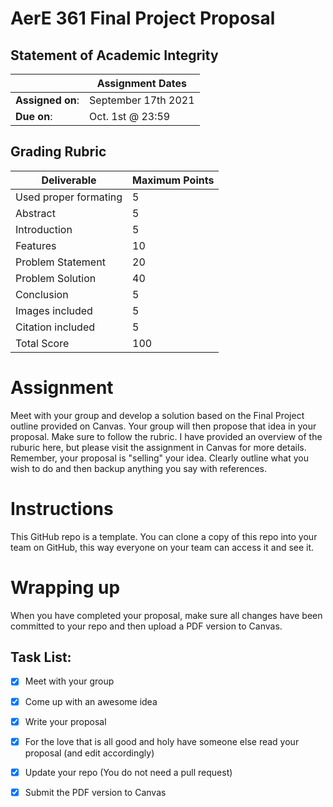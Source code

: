 # AerE 361 Final Project Proposal

## Statement of Academic Integrity


| | Assignment Dates |
| --- | --- |
|**Assigned on**: | September 17th 2021 |
|**Due on**: | Oct. 1st @ 23:59 |


## Grading Rubric

|Deliverable | Maximum Points |
|---|---|
| Used proper formating | 5 |
| Abstract | 5 |
| Introduction | 5 |
| Features | 10 |
| Problem Statement | 20 |
| Problem Solution | 40 |
| Conclusion | 5 |
| Images included | 5 |
| Citation included | 5 |
| Total Score | 100 |


# Assignment

Meet with your group and develop a solution based on the Final Project outline provided on Canvas. Your group will then propose that idea in your proposal. Make sure to follow the rubric. I have provided an overview of the ruburic here, but please visit the assignment in Canvas for more details. Remember, your proposal is "selling" your idea. Clearly outline what you wish to do and then backup anything you say with references.

# Instructions
This GitHub repo is a template. You can clone a copy of this repo into your team on GitHub, this way everyone on your team can access it and see it.

# Wrapping up
When you have completed your proposal, make sure all changes have been committed to your repo and then upload a PDF version to Canvas.

## Task List:
- [X] Meet with your group
- [X] Come up with an awesome idea
- [X] Write your proposal
- [X] For the love that is all good and holy have someone else read your proposal (and edit accordingly)
- [X] Update your repo (You do not need a pull request)
- [X] Submit the PDF version to Canvas

